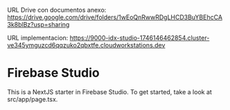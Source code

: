 
URL Drive con documentos anexo:
https://drive.google.com/drive/folders/1wEoQnRwwRDgLHCD3BuYBEhcCA3k8blBz?usp=sharing

URL implementacion: 
https://9000-idx-studio-1746146462854.cluster-ve345ymguzcd6qqzuko2qbxtfe.cloudworkstations.dev


# Firebase Studio
This is a NextJS starter in Firebase Studio.
To get started, take a look at src/app/page.tsx.


